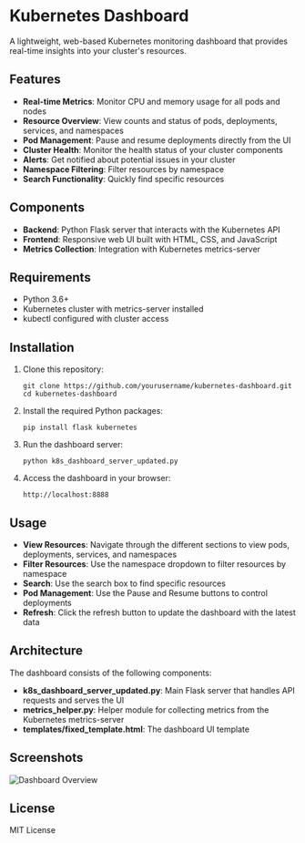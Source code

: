 # Kubernetes Dashboard

A lightweight, web-based Kubernetes monitoring dashboard that provides real-time insights into your cluster's resources.

## Features

- **Real-time Metrics**: Monitor CPU and memory usage for all pods and nodes
- **Resource Overview**: View counts and status of pods, deployments, services, and namespaces
- **Pod Management**: Pause and resume deployments directly from the UI
- **Cluster Health**: Monitor the health status of your cluster components
- **Alerts**: Get notified about potential issues in your cluster
- **Namespace Filtering**: Filter resources by namespace
- **Search Functionality**: Quickly find specific resources

## Components

- **Backend**: Python Flask server that interacts with the Kubernetes API
- **Frontend**: Responsive web UI built with HTML, CSS, and JavaScript
- **Metrics Collection**: Integration with Kubernetes metrics-server

## Requirements

- Python 3.6+
- Kubernetes cluster with metrics-server installed
- kubectl configured with cluster access

## Installation

1. Clone this repository:
   ```
   git clone https://github.com/yourusername/kubernetes-dashboard.git
   cd kubernetes-dashboard
   ```

2. Install the required Python packages:
   ```
   pip install flask kubernetes
   ```

3. Run the dashboard server:
   ```
   python k8s_dashboard_server_updated.py
   ```

4. Access the dashboard in your browser:
   ```
   http://localhost:8888
   ```

## Usage

- **View Resources**: Navigate through the different sections to view pods, deployments, services, and namespaces
- **Filter Resources**: Use the namespace dropdown to filter resources by namespace
- **Search**: Use the search box to find specific resources
- **Pod Management**: Use the Pause and Resume buttons to control deployments
- **Refresh**: Click the refresh button to update the dashboard with the latest data

## Architecture

The dashboard consists of the following components:

- **k8s_dashboard_server_updated.py**: Main Flask server that handles API requests and serves the UI
- **metrics_helper.py**: Helper module for collecting metrics from the Kubernetes metrics-server
- **templates/fixed_template.html**: The dashboard UI template

## Screenshots

![Dashboard Overview](dashboard_overview.png)

## License

MIT License
